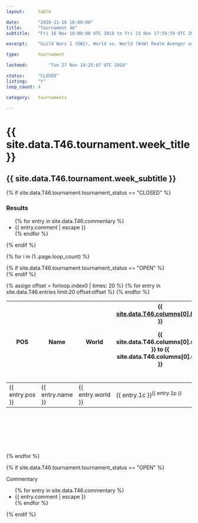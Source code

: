```yaml
---
layout:     table

date: 		"2018-11-16 18:00:00"
title: 		"Tournament 46"
subtitle: 	"Fri 16 Nov 18:00:00 UTC 2018 to Fri 23 Nov 17:59:59 UTC 2018"

excerpt:    "Guild Wars 2 (GW2), World vs. World (WvW) Realm Avenger achivement Tournament. \"Every Kill Counts\""

type:       tournament

lastmod: 		"Tue 27 Nov 14:25:07 UTC 2018"

status:     "CLOSED"
listing:    "Y"
loop_count: 4

category:   tournaments

---
```

<div class="table_header">
  <h1>{{ site.data.T46.tournament.week_title }}</h1>
  <h2>{{ site.data.T46.tournament.week_subtitle }}</h2>
</div>

{% if site.data.T46.tournament.tournament_status == "CLOSED" %} 
<div class="commentary">
  <h3>Results</h3>
  <ul>
    {% for entry in site.data.T46.commentary %}
    <li class="commentary_list">{{ entry.comment | escape }}</li>
    {% endfor %}
  </ul>
</div>
{% endif %}


{% for i in (1..page.loop_count) %}

{% if site.data.T46.tournament.tournament_status == "OPEN" %} 
<br>
{% endif %}

<table class="week_table">
  <colgroup>
    <col style="width:18px">
    <col style="width:55px">
    <col style="width:55px">
    <col style="width:14px">
    <col style="width:14px">
    <col style="width:14px">
    <col style="width:14px">
    <col style="width:14px">
    <col style="width:14px">
    <col style="width:14px">
    <col style="width:18px">
  </colgroup>
  <thead>
    <tr>
      <th>POS</th>
      <th class="AlignLeft">Name</th>
      <th class="AlignLeft">World</th>
      <th><div class="label"><a href="{{ site.data.T46.columns[0].url }}">{{ site.data.T46.columns[0].label }}</a><p class="onhover">{{ site.data.T46.columns[0].start }} to {{ site.data.T46.columns[0].stop }}</p></div>​</th>
      <th><div class="label"><a href="{{ site.data.T46.columns[1].url }}">{{ site.data.T46.columns[1].label }}</a><p class="onhover">{{ site.data.T46.columns[1].start }} to {{ site.data.T46.columns[1].stop }}</p></div>​</th>
      <th><div class="label"><a href="{{ site.data.T46.columns[2].url }}">{{ site.data.T46.columns[2].label }}</a><p class="onhover">{{ site.data.T46.columns[2].start }} to {{ site.data.T46.columns[2].stop }}</p></div>​</th>
      <th><div class="label"><a href="{{ site.data.T46.columns[3].url }}">{{ site.data.T46.columns[3].label }}</a><p class="onhover">{{ site.data.T46.columns[3].start }} to {{ site.data.T46.columns[3].stop }}</p></div>​</th>
      <th><div class="label"><a href="{{ site.data.T46.columns[4].url }}">{{ site.data.T46.columns[4].label }}</a><p class="onhover">{{ site.data.T46.columns[4].start }} to {{ site.data.T46.columns[4].stop }}</p></div>​</th>
      <th><div class="label"><a href="{{ site.data.T46.columns[5].url }}">{{ site.data.T46.columns[5].label }}</a><p class="onhover">{{ site.data.T46.columns[5].start }} to {{ site.data.T46.columns[5].stop }}</p></div>​</th>
      <th><div class="label"><a href="{{ site.data.T46.columns[6].url }}">{{ site.data.T46.columns[6].label }}</a><p class="onhover">{{ site.data.T46.columns[6].start }} to {{ site.data.T46.columns[6].stop }}</p></div>​</th>
      <th>Total</th>
    </tr>
  </thead>
  {% assign offset = forloop.index0 | times: 20 %}
  <tbody>
    {% for entry in site.data.T46.entries limit:20 offset:offset %}
      <tr>
        <td class="pl{{ entry.pos }}">{{ entry.pos }}</td>
        <td class="AlignLeft">{{ entry.name }}</td>
        <td class="AlignLeft">{{ entry.world }}</td>
        <td class="pl{{ entry.1p }}">{{ entry.1c }}<sup>{{ entry.1p }}</sup></td>
        <td class="pl{{ entry.2p }}">{{ entry.2c }}<sup>{{ entry.2p }}</sup></td>
        <td class="pl{{ entry.3p }}">{{ entry.3c }}<sup>{{ entry.3p }}</sup></td>
        <td class="pl{{ entry.4p }}">{{ entry.4c }}<sup>{{ entry.4p }}</sup></td>
        <td class="pl{{ entry.5p }}">{{ entry.5c }}<sup>{{ entry.5p }}</sup></td>
        <td class="pl{{ entry.6p }}">{{ entry.6c }}<sup>{{ entry.6p }}</sup></td>
        <td class="pl{{ entry.7p }}">{{ entry.7c }}<sup>{{ entry.7p }}</sup></td>
        <td>{{ entry.total }}</td>
      </tr>
    {% endfor %}  
  </tbody>
</table>
<div class="leaderboard">
  <script async src="//pagead2.googlesyndication.com/pagead/js/adsbygoogle.js"></script>
  <!-- 728x90 -->
  <ins class="adsbygoogle"
       style="display:inline-block;width:728px;height:90px"
       data-ad-client="ca-pub-3274917281288240"
       data-ad-slot="3870538733"></ins>
  <script>
  (adsbygoogle = window.adsbygoogle || []).push({});
  </script>  
</div>
<br />
{% endfor %}

{% if site.data.T46.tournament.tournament_status == "OPEN" %} 
<div class="commentary">
  <span class="commentary_title">Commentary</span>
  <ul>
    {% for entry in site.data.T46.commentary %}
    <li class="commentary_list">{{ entry.comment | escape }}</li>
    {% endfor %}
  </ul>
</div>
{% endif %}




